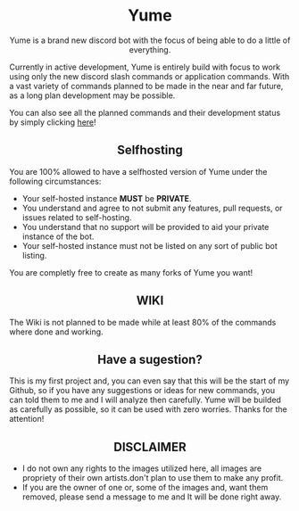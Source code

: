 <h1 align="center"> Yume </h1>

<p align="center"> Yume is a brand new discord bot with the focus of being able to do a little of everything. </p>
Currently in active development, Yume is entirely build with focus to work using only the new discord slash commands or application commands. With a vast variety of commands planned to be made in the near and far future, as a long plan development may be possible.
<p >You can also see all the planned commands and their development status by simply clicking <a href="https://github.com/users/AkkoS2/projects/8/views/1"> here</a>! </p>

<h2 align="center"> Selfhosting </h2>

You are 100% allowed to have a selfhosted version of Yume under the following circumstances:

<ul>
    <li> Your self-hosted instance <strong>MUST</strong> be <strong>PRIVATE</strong>.
    <li> You understand and agree to not submit any features, pull requests, or issues related to self-hosting.
    <li> You understand that no support will be provided to aid your private instance of the bot.
    <li> Your self-hosted instance must not be listed on any sort of public bot listing.
</ul>

You are completly free to create as many forks of Yume you want!

<h2 align="center"> WIKI </h2>

The Wiki is not planned to be made while at least 80% of the commands where done and working.

<h2 align="center"> Have a sugestion? </h2>

This is my first project and, you can even say that this will be the start of my Github, so if you have any suggestions or ideas for new commands, you can told them to me and I will analyze then carefully.
Yume will be builded as carefully as possible, so it can be used with zero worries. Thanks for the attention!

<h2 align="center"> DISCLAIMER </h2>

<ul> 
    <li> I do not own any rights to the images utilized here, all images are propriety of their own artists.don't plan to use them to make any profit.
    <li> If you are the owner of one or, some of the images and, want them removed, please send a message to me and It will be done right away.
</ul>
